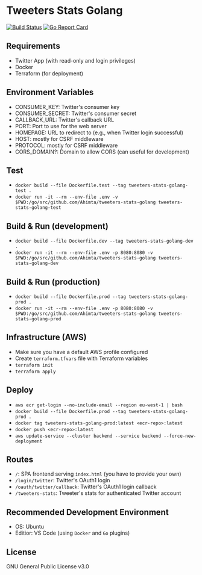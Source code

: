 # Tweeters Stats Golang
[![Build Status](https://travis-ci.org/Ahimta/tweeters-stats-golang.svg?branch=master)](https://travis-ci.org/Ahimta/tweeters-stats-golang)
[![Go Report Card](https://goreportcard.com/badge/Ahimta/tweeters-stats-golang)](https://goreportcard.com/report/Ahimta/tweeters-stats-golang)

## Requirements
* Twitter App (with read-only and login privileges)
* Docker
* Terraform (for deployment)

## Environment Variables
* CONSUMER_KEY: Twitter's consumer key
* CONSUMER_SECRET: Twitter's consumer secret
* CALLBACK_URL: Twitter's callback URL
* PORT: Port to use for the web server
* HOMEPAGE: URL to redirect to (e.g., when Twitter login successful)
* HOST: mostly for CSRF middleware
* PROTOCOL: mostly for CSRF middleware
* CORS_DOMAIN?: Domain to allow CORS (can useful for development)

## Test
* `docker build --file Dockerfile.test --tag tweeters-stats-golang-test .`
* `docker run -it --rm --env-file .env -v $PWD:/go/src/github.com/Ahimta/tweeters-stats-golang tweeters-stats-golang-test`

## Build & Run (development)
* `docker build --file Dockerfile.dev --tag tweeters-stats-golang-dev .`
* `docker run -it --rm --env-file .env -p 8080:8080 -v $PWD:/go/src/github.com/Ahimta/tweeters-stats-golang tweeters-stats-golang-dev`

## Build & Run (production)
* `docker build --file Dockerfile.prod --tag tweeters-stats-golang-prod .`
* `docker run -it --rm --env-file .env -p 8080:8080 -v $PWD:/go/src/github.com/Ahimta/tweeters-stats-golang tweeters-stats-golang-prod`

## Infrastructure (AWS)
* Make sure you have a default AWS profile configured
* Create `terraform.tfvars` file with Terraform variables
* `terraform init`
* `terraform apply`

## Deploy
* `aws ecr get-login --no-include-email --region eu-west-1 | bash`
* `docker build --file Dockerfile.prod --tag tweeters-stats-golang-prod .`
* `docker tag tweeters-stats-golang-prod:latest <ecr-repo>:latest`
* `docker push <ecr-repo>:latest`
* `aws update-service --cluster backend --service backend --force-new-deployment`

## Routes
* `/`: SPA frontend serving `index.html` (you have to provide your own)
* `/login/twitter`: Twitter's OAuth1 login
* `/oauth/twitter/callback`: Twitter's OAuth1 login callback
* `/tweeters-stats`: Tweeter's stats for authenticated Twitter account

## Recommended Development Environment
* OS: Ubuntu
* Editior: VS Code (using `Docker` and `Go` plugins)

## License
GNU General Public License v3.0